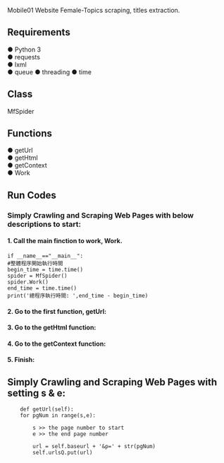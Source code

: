 Mobile01 Website  Female-Topics scraping, titles extraction.

## Requirements
● Python 3    
● requests   
● lxml   
● queue
● threading
● time


## Class
MfSpider


## Functions
● getUrl    
● getHtml  
● getContext  
● Work


## Run Codes
### Simply Crawling and Scraping Web Pages with below descriptions to start:

#### 1. Call the main finction to work, Work.
    if __name__=="__main__":
    #整體程序開始執行時間
    begin_time = time.time()
    spider = MfSpider()
    spider.Work()
    end_time = time.time()
    print('總程序執行時間: ',end_time - begin_time)
				
#### 2. Go to the first function, getUrl:
    
				
#### 3. Go to the getHtml function:
    	
    
#### 4. Go to the getContext function:
    
        
#### 5. Finish:
	
    
## Simply Crawling and Scraping Web Pages with setting s & e:
        def getUrl(self):
        for pgNum in range(s,e):
        
            s >> the page number to start
            e >> the end page number 
            
            url = self.baseurl + '&p=' + str(pgNum)
            self.urlsQ.put(url)
